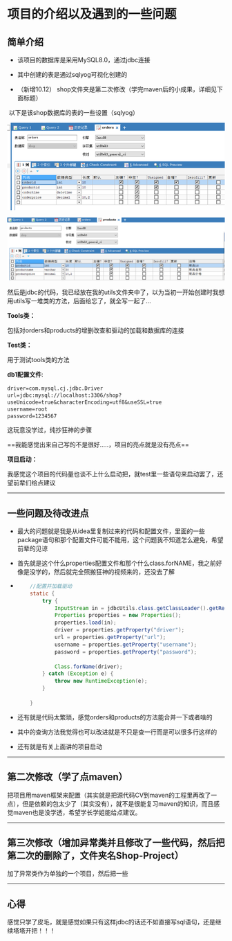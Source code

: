 # 项目的介绍以及遇到的一些问题

## 简单介绍

* 该项目的数据库是采用MySQL8.0，通过jdbc连接
* 其中创建的表是通过sqlyog可视化创建的

* （新增10.12） shop文件夹是第二次修改（学完maven后的小成果，详细见下面标题）

​	 以下是该shop数据库的表的一些设置（sqlyog）

![](./markdown-img/README.assets/QQ图片20231002184205.png)

![](./markdown-img/README.assets/QQ图片20231002184243.png)

然后是jdbc的代码，我已经放在我的utils文件夹中了，以为当初一开始创建时我想用utils写一堆类的方法，后面给忘了，就全写一起了...

**Tools类：**

包括对orders和products的增删改查和驱动的加载和数据库的连接

**Test类：**

用于测试tools类的方法

**db1配置文件**:

```properties
driver=com.mysql.cj.jdbc.Driver
url=jdbc:mysql://localhost:3306/shop?useUnicode=true&characterEncoding=utf8&useSSL=true
username=root
password=1234567
```

这玩意没学过，纯抄狂神的步骤

==我能感觉出来自己写的不是很好.....，项目的亮点就是没有亮点==

**项目启动：**

我感觉这个项目的代码量也谈不上什么启动把，就test里一些语句来启动罢了，还望前辈们给点建议

---



## 一些问题及待改进点

* 最大的问题就是我是从idea里复制过来的代码和配置文件，里面的一些package语句和那个配置文件可能不能用，这个问题我不知道怎么避免，希望前辈的见谅
* 首先就是这个什么properties配置文件和那个什么class.forNAME，我之前好像是没学的，然后就完全照搬狂神的视频来的，还没去了解

* ```java
      //配置并加载驱动
      static {
          try {
              InputStream in = jdbcUtils.class.getClassLoader().getResourceAsStream("db1.properties");
              Properties properties = new Properties();
              properties.load(in);
              driver = properties.getProperty("driver");
              url = properties.getProperty("url");
              username = properties.getProperty("username");
              password = properties.getProperty("password");
  
              Class.forName(driver);
          } catch (Exception e) {
              throw new RuntimeException(e);
          }
  
      }
  ```

* 还有就是代码太繁琐，感觉orders和products的方法能合并一下或者啥的

* 其中的查询方法我觉得也可以改进就是不只是查一行而是可以很多行这样的

* 还有就是有关上面讲的项目启动

---

## 第二次修改（学了点maven）

把项目用maven框架来配置（其实就是把源代码CV到maven的工程里再改了一点），但是依赖的包太少了（其实没有），就不是很能复习maven的知识，而且感觉maven也是没学透，希望学长学姐能给点建议。

---

## 第三次修改（增加异常类并且修改了一些代码，然后把第二次的删除了，文件夹名Shop-Project）

加了异常类作为单独的一个项目，然后把一些

---





## **心得**

感觉只学了皮毛，就是感觉如果只有这样jdbc的话还不如直接写sql语句，还是继续塔塔开把！！！